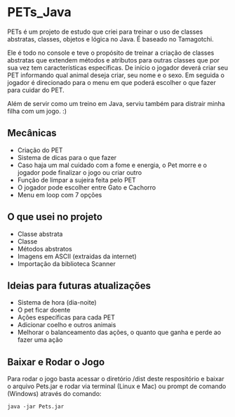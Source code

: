 # PETs_Java

PETs é um projeto de estudo que criei para treinar o uso de classes abstratas, classes, objetos e lógica no Java. É baseado no Tamagotchi.

Ele é todo no console e teve o propósito de treinar a criação de classes abstratas que extendem métodos e atributos para outras classes que por sua vez tem características específicas. De início o jogador deverá criar seu PET informando qual animal deseja criar, seu nome e o sexo. Em seguida o jogador é direcionado para o menu em que poderá escolher o que fazer para cuidar do PET.

Além de servir como um treino em Java, serviu também para distrair minha filha com um jogo. :)

## Mecânicas

- Criação do PET
- Sistema de dicas para o que fazer
- Caso haja um mal cuidado com a fome e energia, o Pet morre e o jogador pode finalizar o jogo ou criar outro
- Função de limpar a sujeira feita pelo PET
- O jogador pode escolher entre Gato e Cachorro
- Menu em loop com 7 opções

## O que usei no projeto

- Classe abstrata
- Classe
- Métodos abstratos
- Imagens em ASCII (extraidas da internet)
- Importação da biblioteca Scanner

## Ideias para futuras atualizações

- Sistema de hora (dia-noite)
- O pet ficar doente
- Ações específicas para cada PET
- Adicionar coelho e outros animais
- Melhorar o balanceamento das ações, o quanto que ganha e perde ao fazer uma ação

## Baixar e Rodar o Jogo

Para rodar o jogo basta acessar o diretório /dist deste respositório e baixar o arquivo Pets.jar e rodar via terminal (Linux e Mac) ou prompt de comando (Windows) através do comando:

```
java -jar Pets.jar
```
